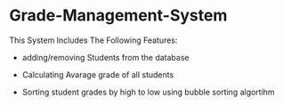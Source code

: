 # Grade-Management-System

This System Includes The Following Features:

- adding/removing Students from the database

- Calculating Avarage grade of all students

- Sorting student grades by high to low using bubble sorting algortihm
